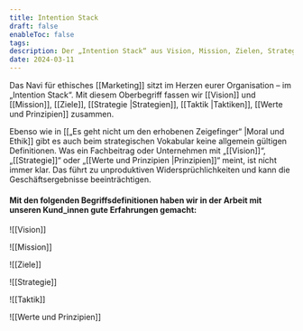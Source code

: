 ```yaml
---
title: Intention Stack
draft: false
enableToc: false
tags: 
description: Der „Intention Stack“ aus Vision, Mission, Zielen, Strategien, Taktiken, Werten und Prinzipien bildet das Navi für euer ethisches Marketing.
date: 2024-03-11
---
```

Das Navi für ethisches [[Marketing]] sitzt im Herzen eurer Organisation – im „Intention Stack“. Mit diesem Oberbegriff fassen wir [[Vision]] und [[Mission]], [[Ziele]], [[Strategie |Strategien]], [[Taktik |Taktiken]], [[Werte und Prinzipien]] zusammen.

Ebenso wie in [[„Es geht nicht um den erhobenen Zeigefinger“ |Moral und Ethik]] gibt es auch beim strategischen Vokabular keine allgemein gültigen Definitionen. Was ein Fachbeitrag oder Unternehmen mit „[[Vision]]“, „[[Strategie]]“ oder „[[Werte und Prinzipien |Prinzipien]]“ meint, ist nicht immer klar. Das führt zu unproduktiven Widersprüchlichkeiten und kann die Geschäftsergebnisse beeinträchtigen.

#### Mit den folgenden Begriffsdefinitionen haben wir in der Arbeit mit unseren Kund_innen gute Erfahrungen gemacht:

![[Vision]]

![[Mission]]

![[Ziele]]

![[Strategie]]

![[Taktik]]

![[Werte und Prinzipien]]